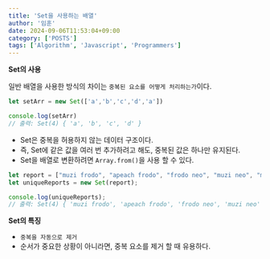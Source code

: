 ```yaml
---
title: 'Set을 사용하는 배열'
author: '임훈'
date: 2024-09-06T11:53:04+09:00
category: ['POSTS']
tags: ['Algorithm', 'Javascript', 'Programmers']
---
```

**Set의 사용**

일반 배열을 사용한 방식의 차이는 `중복된 요소를 어떻게 처리하는가`이다.

```js
let setArr = new Set(['a','b','c','d','a'])

console.log(setArr)
// 출력: Set(4) { 'a', 'b', 'c', 'd' }
```

* Set은 중복을 허용하지 않는 데이터 구조이다.
* 즉, Set에 같은 값을 여러 번 추가하려고 해도, 중복된 값은 하나만 유지된다.
* Set을 배열로 변환하려면 `Array.from()`을 사용 할 수 있다.

```js
let report = ["muzi frodo", "apeach frodo", "frodo neo", "muzi neo", "muzi frodo"];
let uniqueReports = new Set(report);

console.log(uniqueReports); 
// 출력: Set(4) { 'muzi frodo', 'apeach frodo', 'frodo neo', 'muzi neo' }
```

**Set의 특징**
* `중복을 자동으로 제거`
* 순서가 중요한 상황이 아니라면, 중복 요소를 제거 할 때 유용하다.



